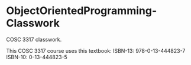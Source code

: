 # ObjectOrientedProgramming-Classwork
COSC 3317 classwork.

This COSC 3317 course uses this textbook:
ISBN-13: 978-0-13-444823-7  ISBN-10: 0-13-444823-5

